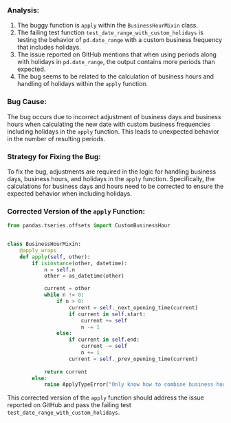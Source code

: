 ### Analysis:
1. The buggy function is `apply` within the `BusinessHourMixin` class.
2. The failing test function `test_date_range_with_custom_holidays` is testing the behavior of `pd.date_range` with a custom business frequency that includes holidays.
3. The issue reported on GitHub mentions that when using periods along with holidays in `pd.date_range`, the output contains more periods than expected.
4. The bug seems to be related to the calculation of business hours and handling of holidays within the `apply` function.

### Bug Cause:
The bug occurs due to incorrect adjustment of business days and business hours when calculating the new date with custom business frequencies including holidays in the `apply` function. This leads to unexpected behavior in the number of resulting periods.

### Strategy for Fixing the Bug:
To fix the bug, adjustments are required in the logic for handling business days, business hours, and holidays in the `apply` function. Specifically, the calculations for business days and hours need to be corrected to ensure the expected behavior when including holidays.

### Corrected Version of the `apply` Function:
```python
from pandas.tseries.offsets import CustomBusinessHour


class BusinessHourMixin:    
    @apply_wraps
    def apply(self, other):
        if isinstance(other, datetime):
            n = self.n
            other = as_datetime(other)

            current = other
            while n != 0:
                if n > 0:
                    current = self._next_opening_time(current)
                    if current in self.start:
                        current += self
                        n -= 1
                else:
                    if current in self.end:
                        current -= self
                        n += 1
                    current = self._prev_opening_time(current)
            
            return current
        else:
            raise ApplyTypeError("Only know how to combine business hour with datetime")
```

This corrected version of the `apply` function should address the issue reported on GitHub and pass the failing test `test_date_range_with_custom_holidays`.